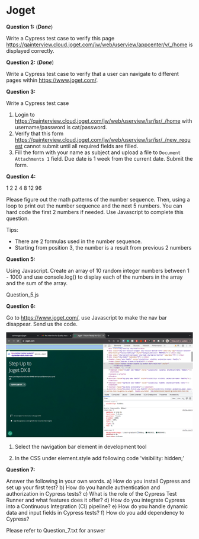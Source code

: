 # Joget

**Question 1:** (***Done***)

Write a Cypress test case to verify this page https://qainterview.cloud.joget.com/jw/web/userview/appcenter/v/_/home is displayed correctly.

**Question 2:** (***Done***)

Write a Cypress test case to verify that a user can navigate to different pages within https://www.joget.com/.

**Question 3:**

Write a Cypress test case

 1. Login to https://qainterview.cloud.joget.com/jw/web/userview/isr/isr/_/home with username/password is cat/password.
 2. Verify that this form https://qainterview.cloud.joget.com/jw/web/userview/isr/isr/_/new_request cannot submit until all required fields are filled.
 3. Fill the form with your name as subject and upload a file to `Document Attachments 1` field. Due date is 1 week from the current date. Submit the form.

**Question 4:**

1
2
2
4
8
12
96

Please figure out the math patterns of the number sequence.
Then, using a loop to print out the number sequence and the next 5 numbers.
You can hard code the first 2 numbers if needed.
Use Javascript to complete this question.

Tips:
- There are 2 formulas used in the number sequence.
- Starting from position 3, the number is a result from previous 2 numbers

**Question 5:**

Using Javascript. Create an array of 10 random integer numbers between 1 - 1000 and use console.log() to display each of the numbers in the array and the sum of the array.

Question_5.js

**Question 6:**

Go to https://www.joget.com/, use Javascript to make the nav bar disappear. Send us the code.

![alt text](https://github.com/azrimangsor/joget/blob/main/Question_6.png)

1. Select the navigation bar element in development tool

2. In the CSS under element.style add following code 'visibility: hidden;'

**Question 7:**

Answer the following in your own words.
a) How do you install Cypress and set up your first test?
b) How do you handle authentication and authorization in Cypress tests?
c) What is the role of the Cypress Test Runner and what features does it offer?
d) How do you integrate Cypress into a Continuous Integration (CI) pipeline?
e) How do you handle dynamic data and input fields in Cypress tests?
f) How do you add dependency to Cypress?

Please refer to Question_7.txt for answer